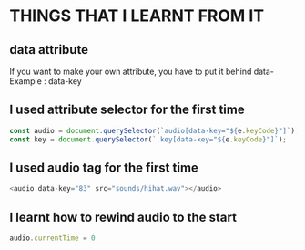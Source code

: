 # THINGS THAT I LEARNT FROM IT

## data attribute
If you want to make your own attribute, you have to put it behind data-<br>
Example : data-key

## I used attribute selector for the first time
```javascript
const audio = document.querySelector(`audio[data-key="${e.keyCode}"]`);
const key = document.querySelector(`.key[data-key="${e.keyCode}"]`);
```

## I used audio tag for the first time
```javascript
<audio data-key="83" src="sounds/hihat.wav"></audio>
```

## I learnt how to rewind audio to the start
```javascript
audio.currentTime = 0
```

